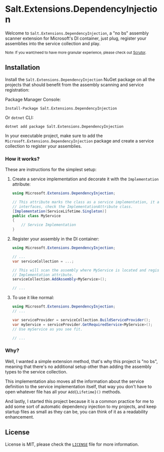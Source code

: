 # Salt.Extensions.DependencyInjection

Welcome to `Salt.Extensions.DependencyInjection`, a "no bs" assembly scanner extension for Microsoft's DI container,
just plug, register your assemblies into the service collection and play.

<sub>Note: If you want/need to have more granular experience, please check out
[Scrutor](https://github.com/khellang/Scrutor).</sub>

## Installation

Install the `Salt.Extensions.DependencyInjection` NuGet package on all the projects that should benefit from the
assembly scanning and service registration:

Package Manager Console:

    Install-Package Salt.Extensions.DependencyInjection

Or `dotnet` CLI:

    dotnet add package Salt.Extensions.DependencyInjection

In your executable project, make sure to add the `Microsoft.Extensions.DependencyInjection` package and create a service
collection to register your assemblies.

### How it works?

These are instructions for the simplest setup:

1. Create a service implementation and decorate it with the `Implementation` attribute:
    ```cs
    using Microsoft.Extensions.DependencyInjection;

    // This attribute marks the class as a service implementation, it also controls the registration behavior for
    // interfaces, check the ImplementationAttribute class.
    [Implementation(ServiceLifetime.Singleton)]
    public class MyService
    {
        // Service Implementation
    }
    ```

2. Register your assembly in the DI container:
    ```cs
    using Microsoft.Extensions.DependencyInjection;

    // ...
    var serviceCollection = ...;

    // This will scan the assembly where MyService is located and register all the types decorated with the
    // Implementation attribute.
    serviceCollection.AddAssembly<MyService>();

    // ...
    ```

3. To use it like normal:
    ```cs
    using Microsoft.Extensions.DependencyInjection;
    // ...

    var serviceProvider = serviceCollection.BuildServiceProvider();
    var myService = serviceProvider.GetRequiredService<MyService>();
    // Use myService as you see fit.

    // ...
    ```

### Why?

Well, I wanted a simple extension method, that's why this project is "no bs", meaning that there's no additional setup
other than adding the assembly types to the service collection.

This implementation also moves all the information about the service definition to the service implementation itself,
that way you don't have to open whatever file has all your `Add{Lifetime}()` methods.

And lastly, I started this project because it is a common practice for me to add some sort of automatic dependency
injection to my projects, and keep startup files as small as they can be, you can think of it as a readability
enhancement.

## License

License is MIT, please check the [`LICENSE`](./LICENSE) file for more information.